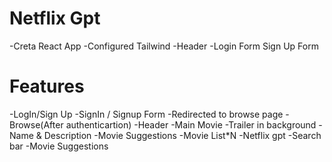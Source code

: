 # Netflix Gpt

-Creta React App
-Configured Tailwind
-Header
-Login Form
Sign Up Form

# Features

-LogIn/Sign Up
-SignIn / Signup Form
-Redirected to browse page
-Browse(After authenticartion)
-Header
-Main Movie
-Trailer in background
-Name & Description
-Movie Suggestions
-Movie List\*N
-Netflix gpt
-Search bar
-Movie Suggestions
